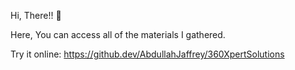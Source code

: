 Hi, There!! 👋

Here, You can access all of the materials I gathered.

Try it online: https://github.dev/AbdullahJaffrey/360XpertSolutions
